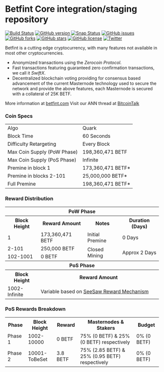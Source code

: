 Betfint Core integration/staging repository
=====================================

[![Build Status](https://travis-ci.org/betfint/betfint.svg?branch=1.6.01)](https://travis-ci.org/betfint/betfint) [![GitHub version](https://badge.fury.io/gh/betfint%2Fbetfint.svg)](https://badge.fury.io/gh/betfint%2Fbetfint) [![Snap Status](https://build.snapcraft.io/badge/betfint/betfint.svg)](https://build.snapcraft.io/user/betfint/betfint) [![GitHub issues](https://img.shields.io/github/issues/betfint/betfint.svg)](https://github.com/betfint/betfint/issues) [![GitHub forks](https://img.shields.io/github/forks/betfint/betfint.svg)](https://github.com/betfint/betfint/network) [![GitHub stars](https://img.shields.io/github/stars/betfint/betfint.svg)](https://github.com/betfint/betfint/stargazers) [![GitHub license](https://img.shields.io/github/license/betfint/betfint.svg)](https://github.com/betfint/betfint/blob/master/COPYING) [![Twitter](https://img.shields.io/twitter/url/http/github.com/betfint/betfint.svg?style=social)](https://twitter.com/intent/tweet?text=Wow:&url=http%3A%2F%2Fgithub.com%2Fbetfint%2Fbetfint)

Betfint is a cutting edge cryptocurrency, with many features not available in most other cryptocurrencies.
- Anonymized transactions using the _Zerocoin Protocol_.
- Fast transactions featuring guaranteed zero confirmation transactions, we call it _SwiftX_.
- Decentralized blockchain voting providing for consensus based advancement of the current Masternode
  technology used to secure the network and provide the above features, each Masternode is secured
  with a collateral of 25K BETF.

More information at [betfint.com](http://www.betfint.com/) Visit our ANN thread at [BitcoinTalk](https://bitcointalk.org/index.php?topic=1911583.0)

### Coin Specs
<table>
<tr><td>Algo</td><td>Quark</td></tr>
<tr><td>Block Time</td><td>60 Seconds</td></tr>
<tr><td>Difficulty Retargeting</td><td>Every Block</td></tr>
<tr><td>Max Coin Supply (PoW Phase)</td><td>198,360,471 BETF</td></tr>
<tr><td>Max Coin Supply (PoS Phase)</td><td>Infinite</td></tr>
<tr><td>Premine in block 1</td><td>173,360,471 BETF*</td></tr>
<tr><td>Premine in blocks 2-101</td><td>25,000,000 BETF*</td></tr>
<tr><td>Full Premine</td><td>198,360,471 BETF*</td></tr>
</table>

### Reward Distribution

<table>
<th colspan=4>PoW Phase</th>
<tr><th>Block Height</th><th>Reward Amount</th><th>Notes</th><th>Duration (Days)</th></tr>
<tr><td>1</td><td>173,360,471 BETF</td><td>Initial Premine</td><td>0 Days</td></tr>
<tr><td>2-101</td><td>250,000 BETF</td><td rowspan=2>Closed Mining</td><td rowspan=2> Approx 2 Days</td></tr>
<tr><td>102-1001</td><td>0 BETF</td></tr>
<tr><th colspan=4>PoS Phase</th></tr>
<tr><th>Block Height</th><th colspan=3>Reward Amount</th></tr>
<tr><td>1002-Infinite</td><td colspan=3>Variable based on <a href="https://pivx.org/knowledge-base/see-saw-rewards-mechanism/">SeeSaw Reward Mechanism</a></td></tr>
</table>

### PoS Rewards Breakdown

<table>
<th>Phase</th><th>Block Height</th><th>Reward</th><th>Masternodes & Stakers</th><th>Budget</th>
<tr><td>Phase 1</td><td>1002-10000</td><td>0 BETF</td><td>75% (0 BETF) & 25% (0 BETF) respectively</td><td>0% (0 BETF)</td></tr>
<tr><td>Phase 2</td><td>10001-ToBeSet</td><td>3.8 BETF</td><td>75% (2.85 BETF) & 25% (0.95 BETF) respectively</td><td>0% (0 BETF)</td></tr>
</table>
